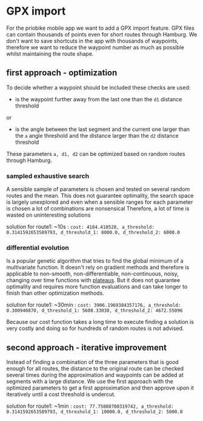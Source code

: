 # GPX import

For the priobike mobile app we want to add a GPX import feature.
GPX files can contain thousands of points even for short routes through Hamburg.
We don't want to save shortcuts in the app with thousands of waypoints,
therefore we want to reduce the waypoint number as much as possible whilst maintaining the route shape.

## first approach - optimization

To decide whether a waypoint should be included these checks are used:
- is the waypoint further away from the last one than the `d1` distance threshold

or

- is the angle between the last segment and the current one larger than the `a` angle threshold and the distance larger than the `d2` distance threshold

These parameters `a, d1, d2` can be optimized based on random routes through Hamburg.

### sampled exhaustive search

A sensible sample of parameters is chosen and tested on several random routes and the mean. 
This does not guarantee optimality, the search space is largely unexplored and even when a sensible ranges for each parameter is chosen a lot of combinations are nonsensical 
Therefore, a lot of time is wasted on uninteresting solutions

solution for route1: ~10s
: `cost: 4184.410528, a_threshold: 0.3141592653589793, d_threshold_1: 8000.0, d_threshold_2: 6000.0`

### differential evolution 

Is a popular genetic algorithm that tries to find the global minimum of a multivariate function.
It doesn't rely on gradient methods and therefore is applicable to non-smooth, non-differentiable, non-continuous, noisy, changing over time functions with [plateaus](https://stackoverflow.com/questions/52742336/scipy-optimize-is-only-returning-x0-only-completing-one-iteration).
But it does not guarantee optimality and requires more function evaluations and can take longer to finish than other optimization methods.

solution for route1: ~30min
: `cost: 3906.1969384357176, a_threshold: 0.300940870, d_threshold_1: 5608.33038, d_threshold_2: 4672.55096` 

Because our cost function takes a long time to execute finding a solution is very costly and doing so for hundreds of random routes is not advised.

## second approach - iterative improvement

Instead of finding a combination of the three parameters that is good enough for all routes,
the distance to the original route can be checked several times during the approximation and
waypoints can be added at segments with a large distance. We use the first approach with the optimized parameters
to get a first approximation and then approve upon it iteratively until a cost threshold is undercut.

solution for route1: ~1min
: `cost: 77.75880700319742, a_threshold: 0.3141592653589793, d_threshold_1: 10000.0, d_threshold_2: 5000.0`